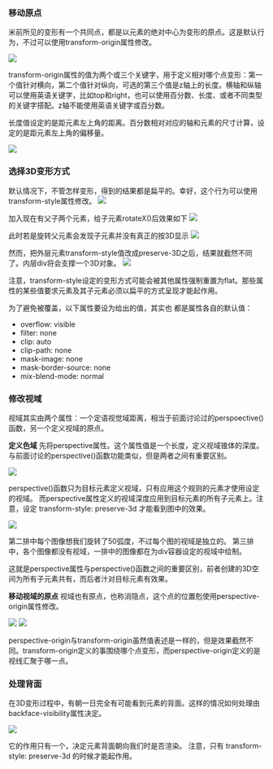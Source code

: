 ### 移动原点
米前所见的变形有一个共同点，都是以元素的绝对中心为变形的原点。这是默认行为，不过可以使用transform-origin属性修改。

![](transform-origin.png)

transform-origin属性的值为两个或三个关键字，用于定义相对哪个点变形：第一个值针对横向，第二个值针对纵向，可选的第三个值是z轴上的长度。横轴和纵轴可以使用英语关键字，比如top和right，也可以使用百分数、长度、或者不同类型的关键字搭配。z轴不能使用英语关键字或百分数。

长度值设定的是距元素左上角的距离。百分数相对对应的轴和元素的尺寸计算，设定的是距元素左上角的偏移量。

![](定义原点的不同方式.png)

### 选择3D变形方式

默认情况下，不管怎样变形，得到的结果都是扁平的。幸好，这个行为可以使用transform-style属性修改。
![](transform-style.png)


加入现在有父子两个元素，给子元素rotateX()后效果如下
![](3D变形.png)

此时若是旋转父元素会发现子元素并没有真正的按3D显示
![](扁平变形方式.png)

然而，把外层元素transform-style值改成preserve-3D之后，结果就截然不同了。内层div将会支撑一个3D对象。
![](保留3D效果的变形.png)

注意，transform-style设定的变形方式可能会被其他属性强制重置为flat。那些属性的某些值要求元素及其子元素必须以扁平的方式呈现才能起作用。

为了避免被覆盖，以下属性要设为给出的值，其实也
都是属性各自的默认值：
* overflow: visible
* filter: none
* clip: auto
* clip-path: none
* mask-image: none
* mask-border-source: none
* mix-blend-mode: normal

### 修改视域 
视域其实由两个属性：一个定语视觉域距离，相当于前面讨论过的perspoective()函数，另一个定义视域的原点。

**定义色域**
先将perspective属性。这个属性值是一个长度，定义视域锥体的深度。与前面讨论的perspective()函数功能类似，但是两者之间有重要区别。

![](perspective.png)

perspective()函数只为目标元素定义视域，只有应用这个规则的元素才使用设定的视域。
而perspective属性定义的视域深度应用到目标元素的所有子元素上。注意，设定 transform-style: preserve-3d 才能看到图中的效果。

![](共享视域与独立视域的区别.png)

第二排中每个图像想我们旋转了50弧度，不过每个图的视域是独立的。
第三排中，各个图像都没有视域，一排中的图像都在为div容器设定的视域中绘制。

这就是perspective属性与perspective()函数之间的重要区别，前者创建的3D空间为所有子元素共有，而后者汁对目标元素有效果。

**移动视域的原点**
视域也有原点，也称消隐点，这个点的位置剋使用perspective-origin属性修改。

![](perspective-origin.png)
![](perspective-origin2.png)

perspective-origin与transform-origin虽然值表述是一样的，但是效果截然不同。transform-origin定义的事围绕哪个点变形，而perspective-origin定义的是视线汇聚于哪一点。

### 处理背面
在3D变形过程中，有朝一日完全有可能看到元素的背面。这样的情况如何处理由backface-visibility属性决定。

![](backface-visibility.png)

它的作用只有一个，决定元素背面朝向我们时是否渲染。
注意，只有 transform-style: preserve-3d 的时候才能起作用。